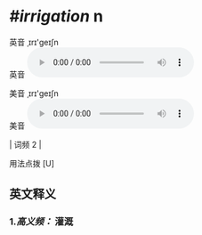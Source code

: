 # ***\#irrigation*** n
英音 ˌɪrɪ'ɡeɪʃn  
英音
<audio src="./media/irrigation-B.aac" controls="controls"></audio>

美音 ˌɪrɪ'ɡeɪʃn  
美音
<audio src="./media/irrigation.aac" controls="controls"></audio>



| 词频 2 |  

用法点拨  [U]

英文释义
---
### 1.*高义频：* **灌溉**  



